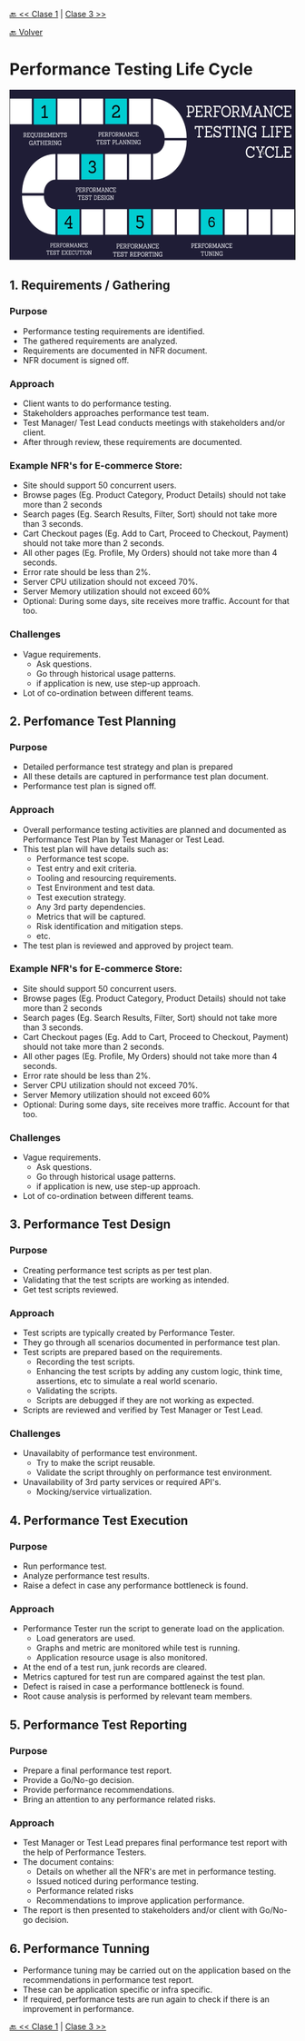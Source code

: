[🔙 << Clase 1](../01_Class_Introduction/01_Introduction.md) | [Clase 3 >>](../03_Class/03_Class.md)

[🔙 Volver](../README.md)


# Performance Testing Life Cycle

<img src="../assets/LifeCycle.png" alt="STLC" width="600" height="300">


## 1. Requirements / Gathering
### Purpose
- Performance testing requirements are identified.
- The gathered requirements are analyzed.
- Requirements are documented in NFR document.
- NFR document is signed off.

### Approach
- Client wants to do performance testing.
- Stakeholders approaches performance test team.
- Test Manager/ Test Lead conducts meetings with stakeholders and/or client.
- After through review, these requirements are documented.

### Example NFR's for E-commerce Store:
- Site should support 50 concurrent users.
- Browse pages (Eg. Product Category, Product Details) should not take more than 2 seconds
- Search pages (Eg. Search Results, Filter, Sort) should not take more than 3 seconds.
- Cart Checkout pages (Eg. Add to Cart, Proceed to Checkout, Payment) should not take more than 2 seconds.
- All other pages (Eg. Profile, My Orders) should not take more than 4 seconds.
- Error rate should be less than 2%.
- Server CPU utilization should not exceed 70%.
- Server Memory utilization should not exceed 60%
- Optional: During some days, site receives more traffic. Account for that too.

### Challenges
- Vague requirements.
    - Ask questions.
    - Go through historical usage patterns.
    - if application is new, use step-up approach.
- Lot of co-ordination between different teams.



## 2. Perfomance Test Planning

### Purpose
- Detailed performance test strategy and plan is prepared
- All these details are captured in performance test plan document.
- Performance test plan is signed off.

### Approach
- Overall performance testing activities are planned and documented as Performance Test Plan by Test Manager or Test Lead.
- This test plan will have details such as:
    - Performance test scope.
    - Test entry and exit criteria.
    - Tooling and resourcing requirements.
    - Test Environment and test data.
    - Test execution strategy.
    - Any 3rd party dependencies.
    - Metrics that will be captured.
    - Risk identification and mitigation steps.
    - etc.
- The test plan is reviewed and approved by project team.

### Example NFR's for E-commerce Store:
- Site should support 50 concurrent users.
- Browse pages (Eg. Product Category, Product Details) should not take more than 2 seconds
- Search pages (Eg. Search Results, Filter, Sort) should not take more than 3 seconds.
- Cart Checkout pages (Eg. Add to Cart, Proceed to Checkout, Payment) should not take more than 2 seconds.
- All other pages (Eg. Profile, My Orders) should not take more than 4 seconds.
- Error rate should be less than 2%.
- Server CPU utilization should not exceed 70%.
- Server Memory utilization should not exceed 60%
- Optional: During some days, site receives more traffic. Account for that too.

### Challenges
- Vague requirements.
    - Ask questions.
    - Go through historical usage patterns.
    - if application is new, use step-up approach.
- Lot of co-ordination between different teams.

## 3. Performance Test Design

### Purpose
- Creating performance test scripts as per test plan.
- Validating that the test scripts are working as intended.
- Get test scripts reviewed.

### Approach
- Test scripts are typically created by Performance Tester.
- They go through all scenarios documented in performance test plan.
- Test scripts are prepared based on the requirements.
    - Recording the test scripts.
    - Enhancing the test scripts by adding any custom logic, think time, assertions, etc to simulate a real world scenario.
    - Validating the scripts.
    - Scripts are debugged if they are not working as expected.
- Scripts are reviewed and verified by Test Manager or Test Lead.

### Challenges
- Unavailabity of performance test environment.
    - Try to make the script reusable.
    - Validate the script throughly on performance test environment.
- Unavailability of 3rd party services or required API's.
    - Mocking/service virtualization.


## 4. Performance Test Execution

### Purpose
- Run performance test.
- Analyze performance test results.
- Raise a defect in case any performance bottleneck is found.

### Approach
- Performance Tester run the script to generate load on the application.
    - Load generators are used.
    - Graphs and metric are monitored while test is running.
    - Application resource usage is also monitored.
- At the end of a test run, junk records are cleared.
- Metrics captured for test run are compared against the test plan.
- Defect is raised in case a performance bottleneck is found.
- Root cause analysis is performed by relevant team members.

## 5. Performance Test Reporting

### Purpose
- Prepare a final performance test report.
- Provide a Go/No-go decision.
- Provide performance recommendations.
- Bring an attention to any performance related risks.

### Approach
- Test Manager or Test Lead prepares final performance test report with the help of Performance Testers.
- The document contains:
    - Details on whether all the NFR's are met in performance testing.
    - Issued noticed during performance testing.
    - Performance related risks
    - Recommendations to improve application performance.
- The report is then presented to stakeholders and/or client with Go/No-go decision.

## 6. Performance Tunning
- Performance tuning may be carried out on the application based on the recommendations in performance test report.
- These can be application specific or infra specific.
- If required, performance tests are run again to check if there is an improvement in
performance.


[🔙 << Clase 1](../01_Class_Introduction/01_Introduction.md) | [Clase 3 >>](../03_Class/03_Class.md)

